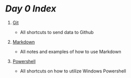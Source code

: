 # ***Day 0 Index***


1. [Git](Git/notes.md)
    - All shortcuts to send data to Github

2. [Markdown](Markdown/notes.md)
    - All notes and examples of how to use Markdown 

3. [Powershell](Powershell/notes.md)
    - All shortcuts on how to utilize Windows Powershell

